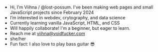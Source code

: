 - Hi, I’m Viihna / @lost-possum. I've been making web pages and small JavaScript projects since February 2024
- I’m interested in webdev, crytography, and data science
- Currently learning vanilla JavaScript, HTML, and CSS
- Will happily collaborate! I'm a beginner, but eager to learn.
- Reach me at viihna@voidfucker.com
- she/her
- Fun fact: I also love to play bass guitar 😎